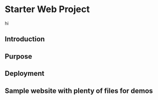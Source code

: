 # Starter Web Project
hi
## Introduction

## Purpose

## Deployment

## Sample website with plenty of files for demos